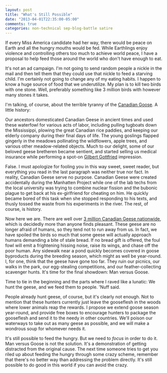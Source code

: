 ```yaml
---
layout: post
title: "What's Still Possible"
date: "2013-04-01T22:35:00-05:00"
comments: true
categories: non-technical sep-blog-battle satire
---
```


If every Miss America candidate had her way, there would be peace on Earth and all the hungry mouths would be fed. While Earthlings enjoy violence and controlling others too much to achieve world peace, I have a proposal to help feed those around the world who don't have enough to eat.

It's not an ad campaign. I'm not going to send random people a nickle in the mail and then tell them that they could use that nickle to feed a starving child. I'm certainly not going to change any of my eating habits. I happen to know a huge source of food that we underutilize. My plan is to kill two birds with one stone. Well, preferably something like 3 million birds with however many stones it takes.

I'm talking, of course, about the terrible tyranny of the [Canadian Goose](http://en.wikipedia.org/wiki/Canada_Goose). A little history:

Our ancestors domesticated Canadian Geese in ancient times and used these waterfowl for various acts of labor, including pulling tugboats down the Mississippi, plowing the great Canadian rice paddies, and keeping our elderly company during their final days of life. The young goslings flapped gingerly in the meadows pollinating the wildflowers, apple trees, and various other meadow-related objects. Much to our delight, some of our beloved geese bretheren became sentient, and started selling us medical insurance while performing a spot-on [Gilbert Gottfried](http://en.wikipedia.org/wiki/Gilbert_Gottfried) impression.

False. I must apologize for fooling you in this way sweet, sweet reader, but everything you read in the last paragraph was neither true nor fact. In reality, Canadian Geese serve no purpose. Canadian Geese were created accidentally during the Manhatten Project while one of the lab techs from the local university was trying to combine nuclear fission and the bubonic plague to get back at his ex-girlfriend for cheating on him. He quickly became bored of this task when she stopped responding to his texts, and thusly tossed the waste from his experiments in the river. The rest, of course, is history.

Now here we are. There are well over [3 million Canadian Geese nationwide](http://www.ducks.org/hunting/waterfowl-id/canada-goose), which is decidedly more than anyone finds pleasant. These geese are no longer afraid of humans, so they tend not to run away from us. In fact, we have spoiled the birds so much that some geese will actually approach humans demanding a bite of stale bread. If no bread gift is offered, the foul fowl will emit a frightening hissing noise, raise its wings, and chase off the poor human. Any sidewalk near a pond quickly becomes covered in goose byproducts during the breeding season, which might as well be year-round. I, for one, think that the geese have gone too far. They ruin our picnics, our walks in the park, our egg-stealing competitions, and our feather-collecting scavenger hunts. It's time for the final showdown: Man versus Goose.

Time to tie in the beginning and the parts where I raved like a lunatic: We hunt the geese, and we feed them to people. 'Nuff said.

People already hunt geese, of course, but it's clearly not enough. Not to mention that these hunters currently just leave the gooseflesh in the woods where lower animals reap the rewards. I propose we extend goose season year-round, and provide free boxes to encourage hunters to package the gooseflesh and send it to the needy in other countries. We'll poison our waterways to take out as many geese as possible, and we will make a wondrous soup for whomever needs it.

It's still possible to feed the hungry. But we need to _focus_ in order to do it. Man versus Goose is not the solution. It's a demonstration of getting distracted from the original cause. The next time someone tries to get you riled up about feeding the hungry through some crazy scheme, remember that there's no better way than addressing the problem directly. It's still possible to do good in this world if you can avoid the crazy.
